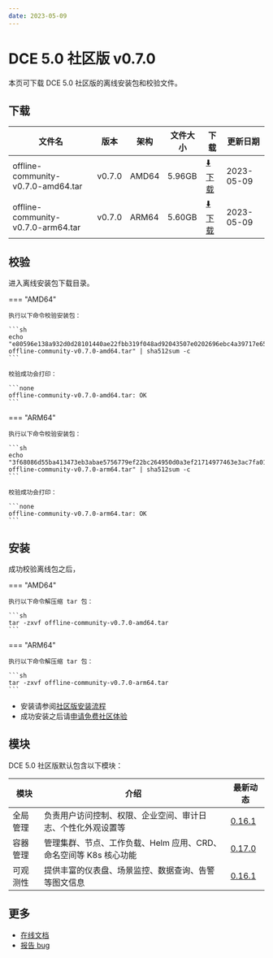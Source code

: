 ```yaml
---
date: 2023-05-09
---
```


# DCE 5.0 社区版 v0.7.0

本页可下载 DCE 5.0 社区版的离线安装包和校验文件。

## 下载

| 文件名                      | 版本    | 架构 | 文件大小 | 下载                                           | 更新日期   |
| ----------------------------- | ------- | -------- | ---------------------------------------------- | ---------- | ----------------------------- |
| offline-community-v0.7.0-amd64.tar | v0.7.0 | AMD64 | 5.96GB | [:arrow_down: 下载](https://qiniu-download-public.daocloud.io/DaoCloud_Enterprise/dce5/offline-community-v0.7.0-amd64.tar) | 2023-05-09 |
| offline-community-v0.7.0-arm64.tar | v0.7.0 | ARM64 | 5.60GB | [:arrow_down: 下载](https://qiniu-download-public.daocloud.io/DaoCloud_Enterprise/dce5/offline-community-v0.7.0-arm64.tar) | 2023-05-09 |

## 校验

进入离线安装包下载目录。

=== "AMD64"

    执行以下命令校验安装包：

    ```sh
    echo "e80596e138a932d0d28101440ae22fbb319f048ad92043507e0202696ebc4a39717e65cbc12b6a6c02f5c9eb8c9fe7d027f381f037b6ae5dc1c21af00106e2b7  offline-community-v0.7.0-amd64.tar" | sha512sum -c
    ```

    校验成功会打印：

    ```none
    offline-community-v0.7.0-amd64.tar: OK
    ```

=== "ARM64"

    执行以下命令校验安装包：

    ```sh
    echo "3f68086d55ba413473eb3abae5756779ef22bc264950d0a3ef21714977463e3ac7fa01a574a0488f3a547fc6a2c9d0b979e1e3a02c9632b222f879c5e0a32b78  offline-community-v0.7.0-arm64.tar" | sha512sum -c
    ```

    校验成功会打印：

    ```none
    offline-community-v0.7.0-arm64.tar: OK
    ```

## 安装

成功校验离线包之后，

=== "AMD64"

    执行以下命令解压缩 tar 包：

    ```sh
    tar -zxvf offline-community-v0.7.0-amd64.tar
    ```

=== "ARM64"

    执行以下命令解压缩 tar 包：

    ```sh
    tar -zxvf offline-community-v0.7.0-arm64.tar
    ```

- 安装请参阅[社区版安装流程](../../install/community/k8s/online.md#_2)
- 成功安装之后请[申请免费社区体验](../../dce/license0.md)

## 模块

DCE 5.0 社区版默认包含以下模块：

| 模块     | 介绍                                                              | 最新动态                                                   |
| -------- | ----------------------------------------------------------------- | ---------------------------------------------------------- |
| 全局管理 | 负责用户访问控制、权限、企业空间、审计日志、个性化外观设置等      | [0.16.1](../../ghippo/intro/release-notes.md#0161) |
| 容器管理 | 管理集群、节点、工作负载、Helm 应用、CRD、命名空间等 K8s 核心功能 | [0.17.0](../../kpanda/intro/release-notes.md#0170) |
| 可观测性 | 提供丰富的仪表盘、场景监控、数据查询、告警等图文信息              | [0.16.1](../../insight/intro/releasenote.md#0161)  |

## 更多

- [在线文档](../../dce/what.md)
- [报告 bug](https://github.com/DaoCloud/DaoCloud-docs/issues)
